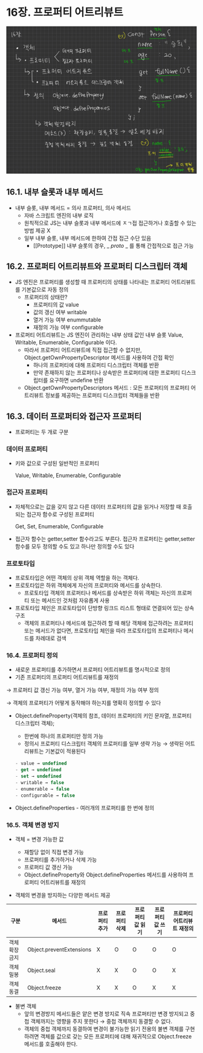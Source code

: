 # 16장. 프로퍼티 어트리뷰트
![16장 개념정리](./img16.jpg)
## 16.1. 내부 슬롯과 내부 메서드

- 내부 슬롯, 내부 메서드 = 의사 프로퍼티, 의사 메서드
    - 자바 스크립트 엔진의 내부 로직
    - 원칙적으로 JS는 내부 슬롯과 내부 메서드에 ㅈㄱ접 접근하거나 호출할 수 있는 방법 제공 X
    - 일부 내부 슬롯, 내부 메서드에 한하여 간접 접근 수단 있음
        - [[Prototype]] 내부 슬롯의 경우, _ _proto_ _ 를 통해 간접적으로 접근 가능

## 16.2. 프로퍼티 어트리뷰트와 프로퍼티 디스크립터 객체

- JS 엔진은 프로퍼티를 생성할 때 프로퍼티의 상태를 나타내는 프로퍼티 어트리뷰트를 기본값으로 자동 정의
    - 프로퍼티의 상태란?
        - 프로퍼티의 값 value
        - 값의 갱신 여부 writable
        - 열거 가능 여부 enummutable
        - 재정의 가능 여부 configurable
- 프로퍼티 어트리뷰트는 JS 엔진이 관리하는 내부 상태 값인 내부 슬롯 Value, Writable, Enumerable, Configurable 이다.
    - 따라서 프로퍼티 어트리뷰트에 직접 접근할 수 없지만, Object.getOwnPropertyDescriptor 메서드를 사용하여 간접 확인
        - 하나의 프로퍼티에 대해 프로퍼티 디스크립터 객체를 반환
        - 만약 존재하지 않는 프로퍼티나 상속받은 프로퍼티에 대한 프로퍼티 디스크립터를 요구하면 undefine 반환
    - Object.getOwnPropertyDescriptors 메서드 : 모든 프로퍼티의 프로퍼티 어트리뷰트 정보를 제공하는 프로퍼티 디스크립터 객체들을 반환
    

## 16.3. 데이터 프로퍼티와 접근자 프로퍼티

- 프로퍼티는 두 개로 구분

### 데이터 프로퍼티

- 키와 값으로 구성된 일반적인 프로퍼티
    
    Value, Writable, Enumerable, Configurable
    

### 접근자 프로퍼티

- 자체적으로는 값을 갖지 않고 다른 데이터 프로퍼티의 값을 읽거나 저장할 때 호출되는 접근자 함수로 구성된 프로퍼티
    
    Get, Set, Enumerable, Configurable
    
- 접근자 함수는 getter,setter 함수라고도 부른다. 접근자 프로퍼티는 getter,setter 함수를 모두 정의할 수도 있고 하나만 정의할 수도 있다

### 프로토타입

- 프로토타입은 어떤 객체의 상위 객체 역할을 하는 객체다.
- 프로토타입은 하위 객체에게 자신의 프로퍼티와 메서드를 상속한다.
    - 프로토타입 객체의 프로퍼티나 메서드를 상속받은 하위 객체는 자신의 프로퍼티 또는 메서드인 것처럼 자유롭게 사용
- 프로토타입 체인은 프로토타입이 단방향 링크드 리스트 형태로 연결되어 있는 상속 구조
    - 객체의 프로퍼티나 메서드에 접근하려 할 때 해당 객체에 접근하려는 프로퍼티 또는 메서드가 없다면, 프로토타입 체인을 따라 프로토타입의 프로퍼티나 메서드를 차례대로 검색

### 16.4. 프로퍼티 정의

- 새로운 프로퍼티를 추가하면서 프로퍼티 어트리뷰트를 명시적으로 정의
- 기존 프로퍼티의 프로퍼티 어트리뷰트를 재정의

→ 프로퍼티 값 갱신 가능 여부, 열거 가능 여부, 재정의 가능 여부 정의

→ 객체의 프로퍼티가 어떻게 동작해야 하는지를 명확히 정의할 수 있다

- Object.defineProperty(객체의 참조, 데이터 프로퍼티의 키인 문자열, 프로퍼티 디스크립터 객체);
    - 한번에 하나의 프로퍼티만 정의 가능
    - 정의시 프로퍼티 디스크립터 객체의 프로퍼티를 일부 생략 가능 → 생략된 어트리뷰트는 기본값이 적용된다
    
    ```jsx
    - value → undefined
    - get → undefined
    - set → undefined
    - writable → false
    - enumerable → false
    - configurable → false
    ```
    
     
    
- Object.defineProperties - 여러개의 프로퍼티를 한 번에 정의

### 16.5. 객체 변경 방지

- 객체 = 변경 가능한 값
    - 재할당 없이 직접 변경 가능
    - 프로퍼티를 추가하거나 삭제 가능
    - 프로퍼티 값 갱신 가능
    - Object.defineProperty와 Object.defineProperties 메서드를 사용하여 프로퍼티 어트리뷰트를 재정의

- 객체의 변경을 방지하는 다양한 메서드 제공

| 구분 | 메서드 | 프로퍼티 추가 | 프로퍼티 삭제 | 프로퍼티 값 읽기 | 프로퍼티 값 쓰기 | 프로퍼티 어트리뷰트 재정의 |
| --- | --- | --- | --- | --- | --- | --- |
| 객체 확장 금지 | Object.preventExtensions | X | O | O | O | O |
| 객체 밀봉 | Object.seal | X | X | O | O | X |
| 객체 동결 | Object.freeze | X | X | O | X | X |

- 불변 객체
    - 앞의 변경방지 메서드들은 얕은 변경 방지로 직속 프로퍼티만 변경 방지되고 중첩 객체까지는 영향을 주지 못한다 → 중첩 객체까지 동결할 수 없다.
    - 객체의 중첩 객체까지 동결하여 변경이 불가능한 읽기 전용의 불변 객체를 구현하려면 객체를 값으로 갖는 모든 프로퍼티에 대해 재귀적으로 Object.freeze 메서드를 호출해야 한다.